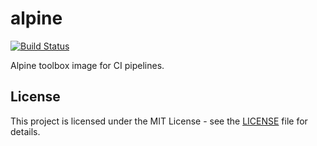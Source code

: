 # alpine

[![Build Status](https://drone.owncloud.com/api/badges/owncloud-ci/alpine/status.svg)](https://drone.owncloud.com/owncloud-ci/alpine)

Alpine toolbox image for CI pipelines.

## License

This project is licensed under the MIT License - see the [LICENSE](LICENSE) file for details.
